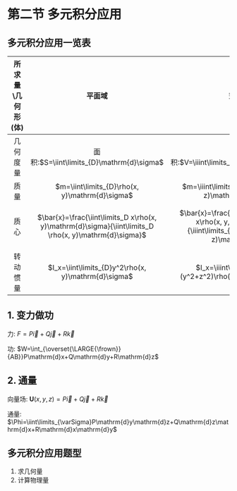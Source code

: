 # 第二节 多元积分应用

## 多元积分应用一览表

| 所求量\几何形(体) |                                                 平面域                                                 |                                                       空间体                                                       |                                       曲线段                                      |                                                     曲面片                                                     |
|:-----------------:|:------------------------------------------------------------------------------------------------------:|:------------------------------------------------------------------------------------------------------------------:|:---------------------------------------------------------------------------------:|:--------------------------------------------------------------------------------------------------------------:|
|      几何度量     |                                面积:$S=\iint\limits_{D}\mathrm{d}\sigma$                               |                                     体积:$V=\iiint\limits_{\Omega}\mathrm{d}v$                                     |                             弧长:$L=\int_C\mathrm{d}s$                            |                                    面积:$S=\iint\limits_{\Sigma}\mathrm{d}S$                                   |
|        质量       |                             $m=\iint\limits_{D}\rho(x, y)\mathrm{d}\sigma$                             |                               $m=\iiint\limits_{\Omega}\rho(x, y, z)\mathrm{d}\sigma$                              |                          $m=\int_C f(x, y, z)\mathrm{d}s$                         |                                $m=\iint\limits_{\Sigma}\rho(x, y, z)\mathrm{d}S$                               |
|        质心       | $\bar{x}=\frac{\iint\limits_D x\rho(x, y)\mathrm{d}\sigma}{\iint\limits_D \rho(x, y)\mathrm{d}\sigma}$ | $\bar{x}=\frac{\iiint\limits_{\Omega} x\rho(x, y, z)\mathrm{d}v}{\iiint\limits_{\Omega} \rho(x, y, z)\mathrm{d}v}$ | $\bar{x}=\frac{\int_C x\rho(x, y, z)\mathrm{d}s}{\int_C\rho(x, y, z)\mathrm{d}s}$ | $\bar{x}=\frac{\iint\limits_{\Sigma}x\rho(x, y, z)\mathrm{d}S}{\iint\limits_{\Sigma}\rho(x, y, z)\mathrm{d}S}$ |
|      转动惯量     |                           $I_x=\iint\limits_{D}y^2\rho(x, y)\mathrm{d}\sigma$                          |                            $I_x=\iiint\limits_{\Omega}(y^2+z^2)\rho(x, y, z)\mathrm{d}v$                           |                   $I_x=\int_C(y^2+z^2)\rho(x, y, z)\mathrm{d}s$                   |                           $I_x=\iint\limits_{\Sigma}(y^2+z^2)\rho(x,y, z)\mathrm{d}S$                          |


## 1. 变力做功
力: $F=P\vec{i}+Q\vec{j}+R\vec{k}$

功: $W=\int_{\overset{\LARGE{\frown}}{AB}}P\mathrm{d}x+Q\mathrm{d}y+R\mathrm{d}z$

## 2. 通量
向量场: $\textbf{U}(x, y, z)=P\vec{i}+Q\vec{j}+R\vec{k}$

通量: $\Phi=\iint\limits_{\varSigma}P\mathrm{d}y\mathrm{d}z+Q\mathrm{d}z\mathrm{d}x+R\mathrm{d}x\mathrm{d}y$

## 多元积分应用题型 
1. 求几何量
2. 计算物理量

